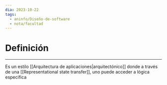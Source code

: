 ```yaml
---
dia: 2023-10-22
tags:
  - aninfo/Diseño-de-software
  - nota/facultad
---
```

# Definición
---
Es un estilo [[Arquitectura de aplicaciones|arquitectónico]] donde a través de una [[Representational state transfer]], uno puede acceder a lógica especifica